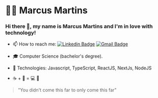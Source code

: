 # 👨‍🚀 Marcus Martins
### Hi there 👋, my name is Marcus Martins and I'm in love with technology!

- 📫 How to reach me: [![Linkedin Badge](https://img.shields.io/badge/-LinkedIn-blue?style=for-the-badge&logo=Linkedin&logoColor=white&link=https://www.linkedin.com/in/marcus-martins-software-engineer/)](https://www.linkedin.com/in/marcus-martins-software-engineer/)
[![Gmail Badge](https://img.shields.io/badge/-Gmail-c14438?style=for-the-badge&logo=Gmail&logoColor=white&link=mailto:marcusmartins38@gmail.com)](mailto:marcusmartins38@gmail.com)  


- 🎓 Computer Science (bachelor's degree).
- 🚀 Technologies: Javascript, TypeScript, ReactJS, NextJs, NodeJS
-   :coffee:  +  :musical_note:   =  💻  :purple_heart:

> "You didn't come this far to only come this far"
